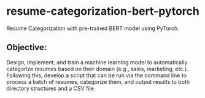 # resume-categorization-bert-pytorch
Resume Categorization with pre-trained BERT model using PyTorch.

## Objective: 
Design, implement, and train a machine learning model to automatically
categorize resumes based on their domain (e.g., sales, marketing, etc.). Following this,
develop a script that can be run via the command line to process a batch of resumes,
categorize them, and output results to both directory structures and a CSV file.
